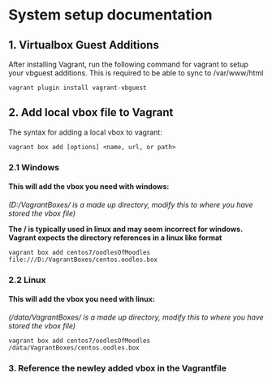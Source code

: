 # System setup documentation

## 1. Virtualbox Guest Additions
After installing Vagrant, run the following command for vagrant to setup your vbguest additions. This is required to be able to sync to /var/www/html

`vagrant plugin install vagrant-vbguest`

## 2. Add local vbox file to Vagrant

The syntax for adding a local vbox to vagrant:

```vagrant box add [options] <name, url, or path>```

### 2.1 Windows

#### This will add the vbox you need with windows:
*(D:/VagrantBoxes/ is a made up directory, modify this to where you have stored the vbox file)*

**The / is typically used in linux and may seem incorrect for windows. Vagrant expects the directory references in a linux like format**

```vagrant box add centos7/oodlesOfMoodles file:///D:/VagrantBoxes/centos.oodles.box```

### 2.2 Linux

#### This will add the vbox you need with linux:
*(/data/VagrantBoxes/ is a made up directory, modify this to where you have stored the vbox file)*

```vagrant box add centos7/oodlesOfMoodles /data/VagrantBoxes/centos.oodles.box```

### 3. Reference the newley added vbox in the Vagrantfile
